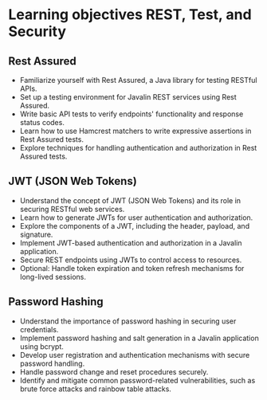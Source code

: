 # Learning objectives REST, Test, and Security

## Rest Assured

 - Familiarize yourself with Rest Assured, a Java library for testing RESTful APIs.
 - Set up a testing environment for Javalin REST services using Rest Assured.
 - Write basic API tests to verify endpoints' functionality and response status codes.
 - Learn how to use Hamcrest matchers to write expressive assertions in Rest Assured tests.
 - Explore techniques for handling authentication and authorization in Rest Assured tests.


## JWT (JSON Web Tokens)

- Understand the concept of JWT (JSON Web Tokens) and its role in securing RESTful web services.
- Learn how to generate JWTs for user authentication and authorization.
- Explore the components of a JWT, including the header, payload, and signature.
- Implement JWT-based authentication and authorization in a Javalin application.
- Secure REST endpoints using JWTs to control access to resources.
- Optional: Handle token expiration and token refresh mechanisms for long-lived sessions.

## Password Hashing

- Understand the importance of password hashing in securing user credentials.
- Implement password hashing and salt generation in a Javalin application using bcrypt.
- Develop user registration and authentication mechanisms with secure password handling.
- Handle password change and reset procedures securely.
- Identify and mitigate common password-related vulnerabilities, such as brute force attacks and rainbow table attacks.